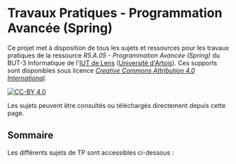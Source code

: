 # Travaux Pratiques - Programmation Avancée (Spring)

Ce projet met à disposition de tous les sujets et ressources pour les travaux
pratiques de la ressource *R5.A.05 - Programmation Avancée (Spring)* du BUT-3
Informatique de l'[IUT de Lens](http://www.iut-lens.univ-artois.fr)
([Université d'Artois](http://www.univ-artois.fr)).
Ces supports sont disponibles sous licence
[*Creative Commons Attribution 4.0 International*](LICENSE.md).

[![CC-BY 4.0](https://i.creativecommons.org/l/by/4.0/88x31.png)](https://creativecommons.org/licenses/by/4.0/)

Les sujets peuvent être consultés ou téléchargés directement depuis cette page.

## Sommaire

Les différents sujets de TP sont accessibles ci-dessous :
